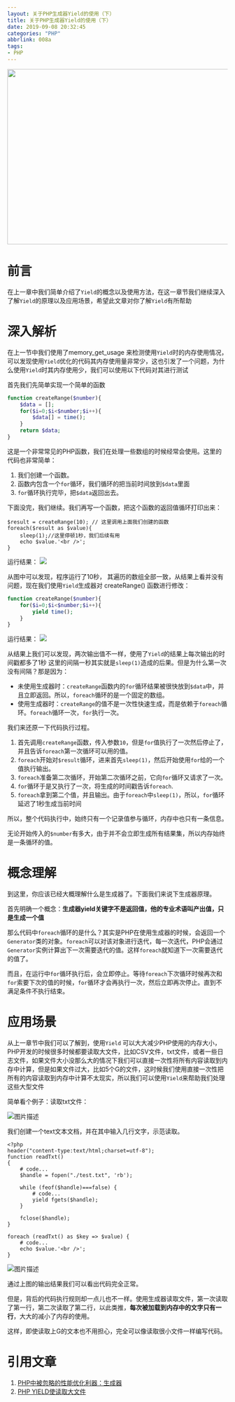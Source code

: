 ```yaml
---
layout: 关于PHP生成器Yield的使用（下）
title: 关于PHP生成器Yield的使用（下）
date: 2019-09-08 20:32:45
categories: "PHP"
abbrlink: 008a
tags: 
- PHP
---
```


<img src="http://images.linyiyuan.top/500645f3c54b3dcfb94508da32f6b9be.jpg" style="width:900px;height:400px" />

# 前言

在上一章中我们简单介绍了`Yield`的概念以及使用方法，在这一章节我们继续深入了解`Yield`的原理以及应用场景，希望此文章对你了解`Yield`有所帮助

<!--less-->

# 深入解析

在上一节中我们使用了memory_get_usage 来检测使用`Yield`时的内存使用情况，可以发现使用`Yield`优化的代码其内存使用量非常少，这也引发了一个问题，为什么使用`Yield`时其内存使用少，我们可以使用以下代码对其进行测试

首先我们先简单实现一个简单的函数

```php
function createRange($number){
    $data = [];
    for($i=0;$i<$number;$i++){
        $data[] = time();
    }
    return $data;
}
```

这是一个非常常见的PHP函数，我们在处理一些数组的时候经常会使用。这里的代码也非常简单：

1.  我们创建一个函数。
2.  函数内包含一个`for`循环，我们循环的把当前时间放到`$data`里面
3.  `for`循环执行完毕，把`$data`返回出去。

下面没完，我们继续。我们再写一个函数，把这个函数的返回值循环打印出来：

```
$result = createRange(10); // 这里调用上面我们创建的函数
foreach($result as $value){
    sleep(1);//这里停顿1秒，我们后续有用
    echo $value.'<br />';
}
```

运行结果：
![](http://images.linyiyuan.top/%E5%BE%AE%E4%BF%A1%E5%9B%BE%E7%89%87_20190907161352.png)

从图中可以发现，程序运行了10秒， 其遍历的数组全部一致，从结果上看并没有问题，现在我们使用`Yield`生成器对 createRange() 函数进行修改：

```php
function createRange($number){
    for($i=0;$i<$number;$i++){
        yield time();
    }
}
```

运行结果：
![](http://images.linyiyuan.top/%E5%BE%AE%E4%BF%A1%E5%9B%BE%E7%89%87_20190907161926.png)

从结果上我们可以发现，两次输出值不一样，使用了`Yield`的结果上每次输出的时间戳都多了1秒 这里的间隔一秒其实就是`sleep(1)`造成的后果。但是为什么第一次没有间隔？那是因为：

*   未使用生成器时：`createRange`函数内的`for`循环结果被很快放到`$data`中，并且立即返回。所以，`foreach`循环的是一个固定的数组。
*   使用生成器时：`createRange`的值不是一次性快速生成，而是依赖于`foreach`循环。`foreach`循环一次，`for`执行一次。


我们来还原一下代码执行过程。

1.  首先调用`createRange`函数，传入参数`10`，但是`for`值执行了一次然后停止了，并且告诉`foreach`第一次循环可以用的值。
2.  `foreach`开始对`$result`循环，进来首先`sleep(1)`，然后开始使用`for`给的一个值执行输出。
3.  `foreach`准备第二次循环，开始第二次循环之前，它向`for`循环又请求了一次。
4.  `for`循环于是又执行了一次，将生成的时间戳告诉`foreach`.
5.  `foreach`拿到第二个值，并且输出。由于`foreach`中`sleep(1)`，所以，`for`循环延迟了1秒生成当前时间

所以，整个代码执行中，始终只有一个记录值参与循环，内存中也只有一条信息。

无论开始传入的`$number`有多大，由于并不会立即生成所有结果集，所以内存始终是一条循环的值。

# 概念理解
到这里，你应该已经大概理解什么是生成器了。下面我们来说下生成器原理。

首先明确一个概念：**生成器yield关键字不是返回值，他的专业术语叫产出值，只是生成一个值**

那么代码中`foreach`循环的是什么？其实是PHP在使用生成器的时候，会返回一个`Generator`类的对象。`foreach`可以对该对象进行迭代，每一次迭代，PHP会通过`Generator`实例计算出下一次需要迭代的值。这样`foreach`就知道下一次需要迭代的值了。

而且，在运行中`for`循环执行后，会立即停止。等待`foreach`下次循环时候再次和`for`索要下次的值的时候，`for`循环才会再执行一次，然后立即再次停止。直到不满足条件不执行结束。

# 应用场景
从上一章节中我们可以了解到，使用`Yield` 可以大大减少PHP使用的内存大小，PHP开发的时候很多时候都要读取大文件，比如CSV文件，txt文件，或者一些日志文件，如果文件大小没那么大的情况下我们可以直接一次性将所有内容读取到内存中计算，但是如果文件过大，比如5个G的文件，这时候我们使用直接一次性把所有的内容读取到内存中计算不太现实，所以我们可以使用`Yield`来帮助我们处理这些大型文件

简单看个例子：读取txt文件：

![图片描述](https://segmentfault.com/img/bVZT02?w=339&h=256 "图片描述")

我们创建一个text文本文档，并在其中输入几行文字，示范读取。

```
<?php
header("content-type:text/html;charset=utf-8");
function readTxt()
{
    # code...
    $handle = fopen("./test.txt", 'rb');

    while (feof($handle)===false) {
        # code...
        yield fgets($handle);
    }

    fclose($handle);
}

foreach (readTxt() as $key => $value) {
    # code...
    echo $value.'<br />';
}
```

![图片描述](https://segmentfault.com/img/bVZT1d?w=343&h=343 "图片描述")

通过上图的输出结果我们可以看出代码完全正常。

但是，背后的代码执行规则却一点儿也不一样。使用生成器读取文件，第一次读取了第一行，第二次读取了第二行，以此类推，**每次被加载到内存中的文字只有一行**，大大的减小了内存的使用。

这样，即使读取上G的文本也不用担心，完全可以像读取很小文件一样编写代码。


# 引用文章
1. [PHP中被忽略的性能优化利器：生成器](https://segmentfault.com/a/1190000012334856)
2. [PHP YIELD使读取大文件](https://www.jianshu.com/p/42aea4302460)
